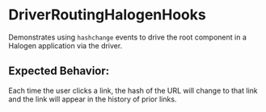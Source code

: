 # DriverRoutingHalogenHooks

Demonstrates using `hashchange` events to drive the root component in a Halogen application via the driver.

## Expected Behavior:

Each time the user clicks a link, the hash of the URL will change to that link and the link will appear in the history of prior links.
